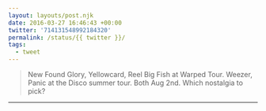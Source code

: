 ```yaml
---
layout: layouts/post.njk
date: 2016-03-27 16:46:43 +00:00
twitter: '714131548992184320'
permalink: /status/{{ twitter }}/
tags: 
  - tweet
---
```


> New Found Glory, Yellowcard, Reel Big Fish at Warped Tour. Weezer, Panic at the Disco summer tour. Both Aug 2nd. Which nostalgia to pick?

---
